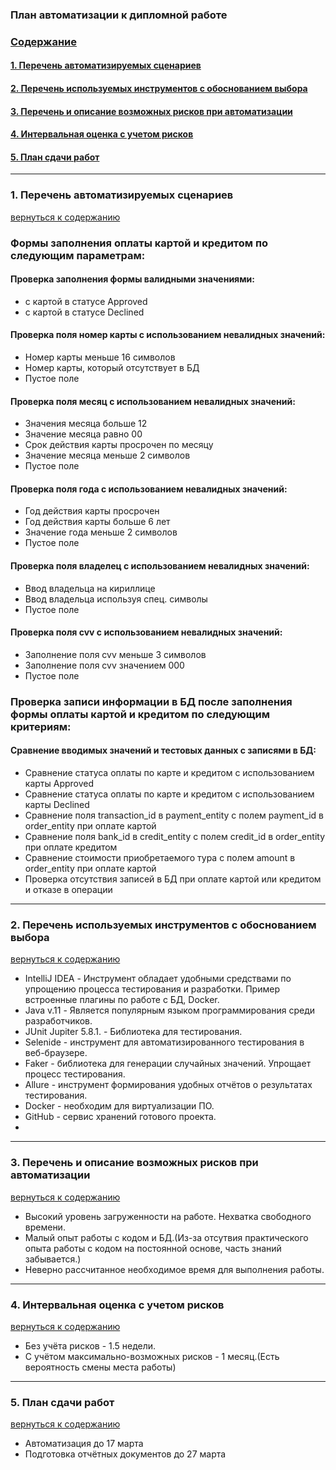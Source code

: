 ### __План автоматизации к дипломной работе__

<a name="0"></a>
### **[Содержание](#0)**
#### [1. Перечень автоматизируемых сценариев](#1)
#### [2. Перечень используемых инструментов с обоснованием выбора](#2)
#### [3. Перечень и описание возможных рисков при автоматизации](#3)
#### [4. Интервальная оценка с учетом рисков](#4)
#### [5. План сдачи работ](#5)
___
<a name="1"></a>
### 1. **Перечень автоматизируемых сценариев**
[вернуться к содержанию](#0)
### Формы заполнения оплаты картой и кредитом по следующим параметрам:
#### Проверка заполнения формы валидными значениями:
* с картой в статусе Approved
* с картой в статусе Declined
#### Проверка поля номер карты с использованием невалидных значений:
* Номер карты меньше 16 символов
* Номер карты, который отсутствует в БД
* Пустое поле
#### Проверка поля месяц с использованием невалидных значений:
* Значения месяца больше 12
* Значение месяца равно 00
* Срок действия карты просрочен по месяцу
* Значение месяца меньше 2 символов
* Пустое поле
#### Проверка поля года с использованием невалидных значений:
* Год действия карты просрочен
* Год действия карты больше 6 лет
* Значение года меньше 2 символов
* Пустое поле
#### Проверка поля владелец с использованием невалидных значений:
* Ввод владельца на кириллице
* Ввод владельца используя спец. символы
* Пустое поле
#### Проверка поля cvv с использованием невалидных значений:
* Заполнение  поля cvv меньше 3 символов
* Заполнение поля cvv значением 000
* Пустое поле
### Проверка записи информации в БД после заполнения формы оплаты картой и кредитом по следующим критериям:
#### Сравнение вводимых значений и тестовых данных с записями в БД:
* Сравнение статуса оплаты по карте и кредитом с использованием карты Approved
* Сравнение статуса оплаты по карте и кредитом с использованием карты Declined
* Сравнение поля transaction_id в payment_entity с полем payment_id в order_entity при оплате картой
* Сравнение поля bank_id в credit_entity с полем credit_id в order_entity при оплате кредитом
* Сравнение стоимости приобретаемого тура с полем amount в order_entity при оплате картой
* Проверка отсутствия записей в БД при оплате картой или кредитом и отказе в операции
---
<a name="2"></a>
### 2. **Перечень используемых инструментов с обоснованием выбора**
[вернуться к содержанию](#0)
- IntelliJ IDEA -  Инструмент обладает удобными средствами по упрощению процесса тестирования и разработки. 
Пример встроенные плагины по работе с БД, Docker.
- Java v.11 -  Является популярным языком программирования среди разработчиков.
- JUnit Jupiter 5.8.1. - Библиотека для тестирования.
- Selenide - инструмент для автоматизированного тестирования в веб-браузере.
- Faker - библиотека для генерации случайных значений. Упрощает процесс тестирования.
- Allure - инструмент формирования удобных отчётов о результатах тестирования.
- Docker - необходим для виртуализации ПО.
- GitHub - сервис хранений готового проекта.
- 
---
<a name="3"></a>
### 3. Перечень и описание возможных рисков при автоматизации
[вернуться к содержанию](#0)

* Высокий уровень загруженности на работе. Нехватка свободного времени.
* Малый опыт работы с кодом и БД.(Из-за отсутвия практического опыта работы с кодом на постоянной основе, часть знаний забывается.)
* Неверно рассчитанное необходимое время для выполнения работы.
---
<a name="4"></a>
### 4. Интервальная оценка с учетом рисков
[вернуться к содержанию](#0)

* Без учёта рисков - 1.5 недели.
* С учётом максимально-возможных рисков - 1 месяц.(Есть вероятность смены места работы)
---
<a name="5"></a>
### 5. План сдачи работ 
[вернуться к содержанию](#0)

* Автоматизация до 17 марта
* Подготовка отчётных документов до 27 марта